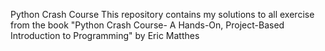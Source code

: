 Python Crash Course
This repository contains my solutions to all exercise from the book "Python Crash Course- A Hands-On, Project-Based Introduction to Programming" by Eric Matthes
